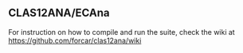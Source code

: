 ## CLAS12ANA/ECAna
For instruction on how to compile and run the suite, check the wiki at https://github.com/forcar/clas12ana/wiki
